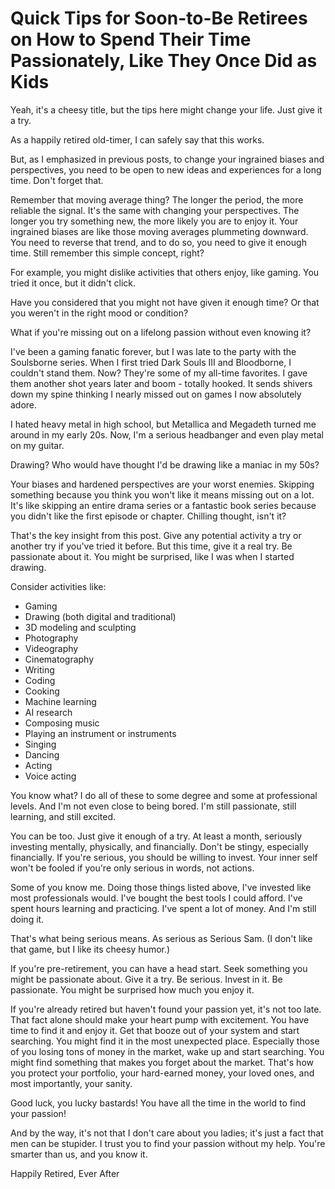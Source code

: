# Quick Tips for Soon-to-Be Retirees on How to Spend Their Time Passionately, Like They Once Did as Kids

Yeah, it's a cheesy title, but the tips here might change your life. Just give it a try.

As a happily retired old-timer, I can safely say that this works.

But, as I emphasized in previous posts, to change your ingrained biases and perspectives, you need to be open to new ideas and experiences for a long time. Don't forget that.

Remember that moving average thing? The longer the period, the more reliable the signal. It's the same with changing your perspectives. The longer you try something new, the more likely you are to enjoy it. Your ingrained biases are like those moving averages plummeting downward. You need to reverse that trend, and to do so, you need to give it enough time. Still remember this simple concept, right?

For example, you might dislike activities that others enjoy, like gaming. You tried it once, but it didn't click.

Have you considered that you might not have given it enough time? Or that you weren't in the right mood or condition?

What if you're missing out on a lifelong passion without even knowing it?

I've been a gaming fanatic forever, but I was late to the party with the Soulsborne series. When I first tried Dark Souls III and Bloodborne, I couldn't stand them. Now? They're some of my all-time favorites. I gave them another shot years later and boom - totally hooked. It sends shivers down my spine thinking I nearly missed out on games I now absolutely adore.

I hated heavy metal in high school, but Metallica and Megadeth turned me around in my early 20s. Now, I'm a serious headbanger and even play metal on my guitar.

Drawing? Who would have thought I'd be drawing like a maniac in my 50s?

Your biases and hardened perspectives are your worst enemies. Skipping something because you think you won't like it means missing out on a lot. It's like skipping an entire drama series or a fantastic book series because you didn't like the first episode or chapter. Chilling thought, isn't it?

That's the key insight from this post. Give any potential activity a try or another try if you've tried it before. But this time, give it a real try. Be passionate about it. You might be surprised, like I was when I started drawing.

Consider activities like:
- Gaming
- Drawing (both digital and traditional)
- 3D modeling and sculpting
- Photography
- Videography
- Cinematography
- Writing
- Coding
- Cooking
- Machine learning
- AI research
- Composing music
- Playing an instrument or instruments
- Singing
- Dancing
- Acting
- Voice acting

You know what? I do all of these to some degree and some at professional levels. And I'm not even close to being bored. I'm still passionate, still learning, and still excited.

You can be too. Just give it enough of a try. At least a month, seriously investing mentally, physically, and financially. Don't be stingy, especially financially. If you're serious, you should be willing to invest. Your inner self won't be fooled if you're only serious in words, not actions.

Some of you know me. Doing those things listed above, I've invested like most professionals would. I've bought the best tools I could afford. I've spent hours learning and practicing. I've spent a lot of money. And I'm still doing it.

That's what being serious means. As serious as Serious Sam. (I don't like that game, but I like its cheesy humor.)

If you're pre-retirement, you can have a head start. Seek something you might be passionate about. Give it a try. Be serious. Invest in it. Be passionate. You might be surprised how much you enjoy it.

If you're already retired but haven't found your passion yet, it's not too late. That fact alone should make your heart pump with excitement. You have time to find it and enjoy it. Get that booze out of your system and start searching. You might find it in the most unexpected place. Especially those of you losing tons of money in the market, wake up and start searching. You might find something that makes you forget about the market. That's how you protect your portfolio, your hard-earned money, your loved ones, and most importantly, your sanity.

Good luck, you lucky bastards! You have all the time in the world to find your passion!

And by the way, it's not that I don't care about you ladies; it's just a fact that men can be stupider. I trust you to find your passion without my help. You're smarter than us, and you know it.


Happily Retired, Ever After